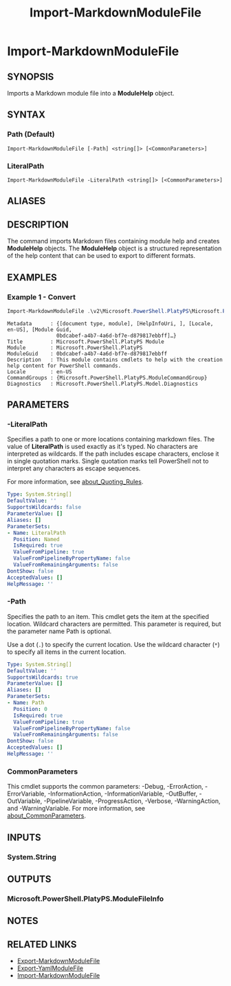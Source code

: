 ﻿---
document type: cmdlet
external help file: Microsoft.PowerShell.PlatyPS.dll-Help.xml
HelpUri: ''
Locale: en-US
Module Name: Microsoft.PowerShell.PlatyPS
ms.custom: OPS13
ms.date: 10/25/2024
PlatyPS schema version: 2024-05-01
title: Import-MarkdownModuleFile
---

# Import-MarkdownModuleFile

## SYNOPSIS

Imports a Markdown module file into a **ModuleHelp** object.

## SYNTAX

### Path (Default)

```
Import-MarkdownModuleFile [-Path] <string[]> [<CommonParameters>]
```

### LiteralPath

```
Import-MarkdownModuleFile -LiteralPath <string[]> [<CommonParameters>]
```

## ALIASES

## DESCRIPTION

The command imports Markdown files containing module help and creates **ModuleHelp** objects. The
**ModuleHelp** object is a structured representation of the help content that can be used to export
to different formats.

## EXAMPLES

### Example 1 - Convert

```powershell
Import-MarkdownModuleFile .\v2\Microsoft.PowerShell.PlatyPS\Microsoft.PowerShell.PlatyPS.md
```

```Output
Metadata      : {[document type, module], [HelpInfoUri, ], [Locale, en-US], [Module Guid,
                0bdcabef-a4b7-4a6d-bf7e-d879817ebbff]…}
Title         : Microsoft.PowerShell.PlatyPS Module
Module        : Microsoft.PowerShell.PlatyPS
ModuleGuid    : 0bdcabef-a4b7-4a6d-bf7e-d879817ebbff
Description   : This module contains cmdlets to help with the creation help content for PowerShell commands.
Locale        : en-US
CommandGroups : {Microsoft.PowerShell.PlatyPS.ModuleCommandGroup}
Diagnostics   : Microsoft.PowerShell.PlatyPS.Model.Diagnostics
```

## PARAMETERS

### -LiteralPath

Specifies a path to one or more locations containing markdown files. The value of **LiteralPath** is
used exactly as it's typed. No characters are interpreted as wildcards. If the path includes escape
characters, enclose it in single quotation marks. Single quotation marks tell PowerShell not to
interpret any characters as escape sequences.

For more information, see
[about_Quoting_Rules](/powershell/module/microsoft.powershell.core/about/about_CommonParameters).

```yaml
Type: System.String[]
DefaultValue: ''
SupportsWildcards: false
ParameterValue: []
Aliases: []
ParameterSets:
- Name: LiteralPath
  Position: Named
  IsRequired: true
  ValueFromPipeline: true
  ValueFromPipelineByPropertyName: false
  ValueFromRemainingArguments: false
DontShow: false
AcceptedValues: []
HelpMessage: ''
```

### -Path

Specifies the path to an item. This cmdlet gets the item at the specified location. Wildcard
characters are permitted. This parameter is required, but the parameter name Path is optional.

Use a dot (`.`) to specify the current location. Use the wildcard character (`*`) to specify all
items in the current location.

```yaml
Type: System.String[]
DefaultValue: ''
SupportsWildcards: true
ParameterValue: []
Aliases: []
ParameterSets:
- Name: Path
  Position: 0
  IsRequired: true
  ValueFromPipeline: true
  ValueFromPipelineByPropertyName: false
  ValueFromRemainingArguments: false
DontShow: false
AcceptedValues: []
HelpMessage: ''
```

### CommonParameters

This cmdlet supports the common parameters: -Debug, -ErrorAction, -ErrorVariable,
-InformationAction, -InformationVariable, -OutBuffer, -OutVariable, -PipelineVariable,
-ProgressAction, -Verbose, -WarningAction, and -WarningVariable. For more information, see
[about_CommonParameters](https://go.microsoft.com/fwlink/?LinkID=113216).

## INPUTS

### System.String

## OUTPUTS

### Microsoft.PowerShell.PlatyPS.ModuleFileInfo

## NOTES

## RELATED LINKS

- [Export-MarkdownModuleFile](Export-MarkdownModuleFile.md)
- [Export-YamlModuleFile](Export-YamlModuleFile.md)
- [Import-MarkdownModuleFile](Import-MarkdownModuleFile.md)
